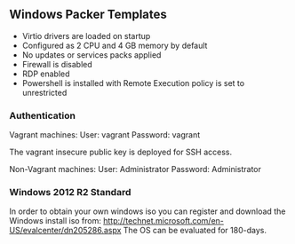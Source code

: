 ## Windows Packer Templates

* Virtio drivers are loaded on startup
* Configured as 2 CPU and 4 GB memory by default
* No updates or services packs applied 
* Firewall is disabled
* RDP enabled
* Powershell is installed with Remote Execution policy is set to unrestricted

### Authentication

Vagrant machines:
User: vagrant
Password: vagrant

The vagrant insecure public key is deployed for SSH access.

Non-Vagrant machines:
User: Administrator
Password: Administrator

### Windows 2012 R2 Standard 

In order to obtain your own windows iso you can register and download
the Windows install iso from:
http://technet.microsoft.com/en-US/evalcenter/dn205286.aspx The OS can
be evaluated for 180-days.
